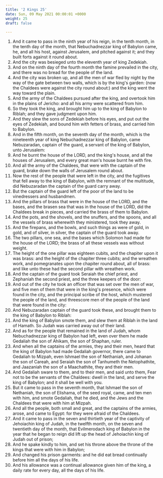 ```yaml
---
title: '2 Kings 25'
date: Sun, 09 May 2021 00:00:01 +0000
weight: 25
draft: false
  
---
```


1. And it came to pass in the ninth year of his reign, in the tenth month, in the tenth day of the month, that Nebuchadnezzar king of Babylon came, he, and all his host, against Jerusalem, and pitched against it; and they built forts against it round about.
2. And the city was besieged unto the eleventh year of king Zedekiah.
3. And on the ninth day of the fourth month the famine prevailed in the city, and there was no bread for the people of the land.
4. And the city was broken up, and all the men of war fled by night by the way of the gate between two walls, which is by the king's garden: (now the Chaldees were against the city round about:) and the king went the way toward the plain.
5. And the army of the Chaldees pursued after the king, and overtook him in the plains of Jericho: and all his army were scattered from him.
6. So they took the king, and brought him up to the king of Babylon to Riblah; and they gave judgment upon him.
7. And they slew the sons of Zedekiah before his eyes, and put out the eyes of Zedekiah, and bound him with fetters of brass, and carried him to Babylon.
8. And in the fifth month, on the seventh day of the month, which is the nineteenth year of king Nebuchadnezzar king of Babylon, came Nebuzaradan, captain of the guard, a servant of the king of Babylon, unto Jerusalem:
9. And he burnt the house of the LORD, and the king's house, and all the houses of Jerusalem, and every great man's house burnt he with fire.
10. And all the army of the Chaldees, that were with the captain of the guard, brake down the walls of Jerusalem round about.
11. Now the rest of the people that were left in the city, and the fugitives that fell away to the king of Babylon, with the remnant of the multitude, did Nebuzaradan the captain of the guard carry away.
12. But the captain of the guard left of the poor of the land to be vinedressers and husbandmen.
13. And the pillars of brass that were in the house of the LORD, and the bases, and the brasen sea that was in the house of the LORD, did the Chaldees break in pieces, and carried the brass of them to Babylon.
14. And the pots, and the shovels, and the snuffers, and the spoons, and all the vessels of brass wherewith they ministered, took they away.
15. And the firepans, and the bowls, and such things as were of gold, in gold, and of silver, in silver, the captain of the guard took away.
16. The two pillars, one sea, and the bases which Solomon had made for the house of the LORD; the brass of all these vessels was without weight.
17. The height of the one pillar was eighteen cubits, and the chapiter upon it was brass: and the height of the chapiter three cubits; and the wreathen work, and pomegranates upon the chapiter round about, all of brass: and like unto these had the second pillar with wreathen work.
18. And the captain of the guard took Seraiah the chief priest, and Zephaniah the second priest, and the three keepers of the door:
19. And out of the city he took an officer that was set over the men of war, and five men of them that were in the king's presence, which were found in the city, and the principal scribe of the host, which mustered the people of the land, and threescore men of the people of the land that were found in the city:
20. And Nebuzaradan captain of the guard took these, and brought them to the king of Babylon to Riblah:
21. And the king of Babylon smote them, and slew them at Riblah in the land of Hamath. So Judah was carried away out of their land.
22. And as for the people that remained in the land of Judah, whom Nebuchadnezzar king of Babylon had left, even over them he made Gedaliah the son of Ahikam, the son of Shaphan, ruler.
23. And when all the captains of the armies, they and their men, heard that the king of Babylon had made Gedaliah governor, there came to Gedaliah to Mizpah, even Ishmael the son of Nethaniah, and Johanan the son of Careah, and Seraiah the son of Tanhumeth the Netophathite, and Jaazaniah the son of a Maachathite, they and their men.
24. And Gedaliah sware to them, and to their men, and said unto them, Fear not to be the servants of the Chaldees: dwell in the land, and serve the king of Babylon; and it shall be well with you.
25. But it came to pass in the seventh month, that Ishmael the son of Nethaniah, the son of Elishama, of the seed royal, came, and ten men with him, and smote Gedaliah, that he died, and the Jews and the Chaldees that were with him at Mizpah.
26. And all the people, both small and great, and the captains of the armies, arose, and came to Egypt: for they were afraid of the Chaldees.
27. And it came to pass in the seven and thirtieth year of the captivity of Jehoiachin king of Judah, in the twelfth month, on the seven and twentieth day of the month, that Evilmerodach king of Babylon in the year that he began to reign did lift up the head of Jehoiachin king of Judah out of prison;
28. And he spake kindly to him, and set his throne above the throne of the kings that were with him in Babylon;
29. And changed his prison garments: and he did eat bread continually before him all the days of his life.
30. And his allowance was a continual allowance given him of the king, a daily rate for every day, all the days of his life.
